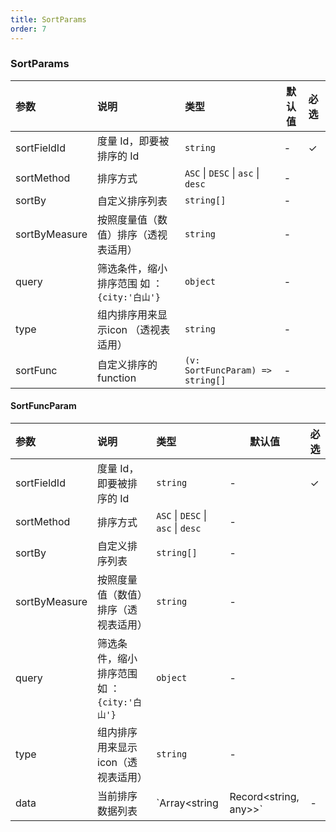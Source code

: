 ```yaml
---
title: SortParams
order: 7
---
```



### SortParams

| 参数          | 说明                                        | 类型                                  | 默认值 | 必选 |
| :------------ | :------------------------------------------ | :------------------------------------ | ------ | :--- |
| sortFieldId   | 度量 Id，即要被排序的 Id                    | `string`                              | -      | ✓    |
| sortMethod    | 排序方式                                    | `ASC` \| `DESC` \| `asc` \| `desc`    | -      |      |
| sortBy        | 自定义排序列表                              | `string[]`                            | -      |      |
| sortByMeasure | 按照度量值（数值）排序（透视表适用）         | `string`                              | -      |      |
| query         | 筛选条件，缩小排序范围 如 ：`{city:'白山'}` | `object`                              | -      |      |
| type          | 组内排序用来显示icon （透视表适用）          | `string`                              | -      |      |
| sortFunc      | 自定义排序的function                        | `(v: SortFuncParam) => string[]` | -      |      |

#### SortFuncParam

| 参数          | 说明                                        | 类型                                  | 默认值 | 必选 |
| :------------ | :------------------------------------------ | :------------------------------------ | ------ | :--- |
| sortFieldId   | 度量 Id，即要被排序的 Id                    | `string`                              | -      | ✓    |
| sortMethod    | 排序方式                                    | `ASC` \| `DESC` \| `asc` \| `desc`    | -      |      |
| sortBy        | 自定义排序列表                              | `string[]`                            | -      |      |
| sortByMeasure | 按照度量值（数值）排序（透视表适用）      | `string`                              | -      |      |
| query         | 筛选条件，缩小排序范围 如 ：`{city:'白山'}` | `object`                              | -      |      |
| type          | 组内排序用来显示icon（透视表适用）             | `string`                              | -      |      |
| data          | 当前排序数据列表                            | `Array<string | Record<string, any>>` | -      |      |
